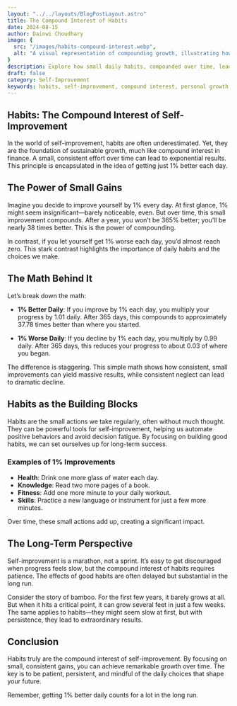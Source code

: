 ```yaml
---
layout: "../../layouts/BlogPostLayout.astro"
title: The Compound Interest of Habits
date: 2024-08-15
author: Dainwi Choudhary
image: {
  src: "/images/habits-compound-interest.webp",
  alt: "A visual representation of compounding growth, illustrating how small, consistent improvements lead to exponential self-improvement.",
}
description: Explore how small daily habits, compounded over time, lead to significant self-improvement and lasting personal growth.
draft: false
category: Self-Improvement
keywords: habits, self-improvement, compound interest, personal growth, daily progress, long-term success, 1% better
---
```



## Habits: The Compound Interest of Self-Improvement

In the world of self-improvement, habits are often underestimated. Yet, they are the foundation of sustainable growth, much like compound interest in finance. A small, consistent effort over time can lead to exponential results. This principle is encapsulated in the idea of getting just 1% better each day.

## The Power of Small Gains

Imagine you decide to improve yourself by 1% every day. At first glance, 1% might seem insignificant—barely noticeable, even. But over time, this small improvement compounds. After a year, you won’t be 365% better; you’ll be nearly 38 times better. This is the power of compounding.

In contrast, if you let yourself get 1% worse each day, you’d almost reach zero. This stark contrast highlights the importance of daily habits and the choices we make.

## The Math Behind It

Let’s break down the math:

- **1% Better Daily**: If you improve by 1% each day, you multiply your progress by 1.01 daily. After 365 days, this compounds to approximately 37.78 times better than where you started.

- **1% Worse Daily**: If you decline by 1% each day, you multiply by 0.99 daily. After 365 days, this reduces your progress to about 0.03 of where you began.

The difference is staggering. This simple math shows how consistent, small improvements can yield massive results, while consistent neglect can lead to dramatic decline.

## Habits as the Building Blocks

Habits are the small actions we take regularly, often without much thought. They can be powerful tools for self-improvement, helping us automate positive behaviors and avoid decision fatigue. By focusing on building good habits, we can set ourselves up for long-term success.

### Examples of 1% Improvements

- **Health**: Drink one more glass of water each day.
- **Knowledge**: Read two more pages of a book.
- **Fitness**: Add one more minute to your daily workout.
- **Skills**: Practice a new language or instrument for just a few more minutes.

Over time, these small actions add up, creating a significant impact.

## The Long-Term Perspective

Self-improvement is a marathon, not a sprint. It’s easy to get discouraged when progress feels slow, but the compound interest of habits requires patience. The effects of good habits are often delayed but substantial in the long run.

Consider the story of bamboo. For the first few years, it barely grows at all. But when it hits a critical point, it can grow several feet in just a few weeks. The same applies to habits—they might seem slow at first, but with persistence, they lead to extraordinary results.

## Conclusion

Habits truly are the compound interest of self-improvement. By focusing on small, consistent gains, you can achieve remarkable growth over time. The key is to be patient, persistent, and mindful of the daily choices that shape your future.

Remember, getting 1% better daily counts for a lot in the long run.
